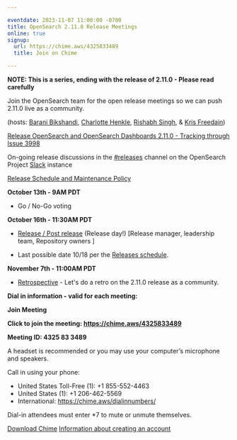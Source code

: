 ```yaml
---

eventdate: 2023-11-07 11:00:00 -0700
title: OpenSearch 2.11.0 Release Meetings
online: true
signup:
  url: https://chime.aws/4325833489
  title: Join on Chime

---
```


**NOTE: This is a series, ending with the release of 2.11.0 - Please read carefully**

Join the OpenSearch team for the open release meetings so we can push 2.11.0 live as a community.

(hosts: [Barani Bikshandi](https://github.com/bbarani), [Charlotte Henkle](https://github.com/CEHENKLE), [Rishabh Singh](https://github.com/rishabh6788), & [Kris Freedain](https://github.com/krisfreedain))

[Release OpenSearch and OpenSearch Dashboards 2.11.0 - Tracking through Issue 3998](https://github.com/opensearch-project/opensearch-build/issues/3998)

On-going release discussions in the [#releases](https://opensearch.slack.com/archives/C0561HRK961) channel on the OpenSearch Project [Slack](https://opensearch.org/slack.html) instance

[Release Schedule and Maintenance Policy](https://opensearch.org/releases.html)

**October 13th - 9AM PDT**

* Go / No-Go voting

**October 16th - 11:30AM PDT**

* [Release / Post release](https://github.com/opensearch-project/opensearch-build/blob/1499c472fec3d36bc0d3b30ffca8b08bb5a65c4d/RELEASE_PROCESS_OPENSEARCH.md#release) (Release day!) [Release manager, leadership team, Repository owners ]

* Last possible date 10/18 per the [Releases schedule](https://opensearch.org/releases.html).

**November 7th - 11:00AM PDT**

* [Retrospective](https://github.com/opensearch-project/opensearch-build/issues/4061) - Let's do a retro on the 2.11.0 release as a community.

**Dial in information - valid for each meeting:**

**Join Meeting**

**Click to join the meeting: <https://chime.aws/4325833489>**

**Meeting ID: 4325 83 3489** 

A headset is recommended or you may use your computer’s microphone and speakers.

Call in using your phone: 
- United States Toll-Free (1): +1 855-552-4463
- United States (1): +1 206-462-5569
- International: https://chime.aws/dialinnumbers/

Dial-in attendees must enter *7 to mute or unmute themselves.

[Download Chime](https://aws.amazon.com/chime/download)
[Information about creating an account](https://aws.amazon.com/chime/getting-started)
